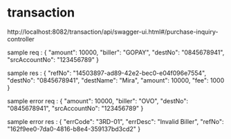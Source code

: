 # transaction
http://localhost:8082/transaction/api/swagger-ui.html#/purchase-inquiry-controller

sample req :
{
"amount": 10000,
"biller": "GOPAY",
"destNo": "0845678941",
"srcAccountNo": "123456789"
}

sample res :
{
"refNo": "14503897-ad89-42e2-bec0-e04f096e7554",
"destNo": "0845678941",
"destName": "Mira",
"amount": 10000,
"fee": 1000
}

sample error req :
{
"amount": 10000,
"biller": "OVO",
"destNo": "0845678941",
"srcAccountNo": "123456789"
}

sample error res :
{
"errCode": "3RD-01",
"errDesc": "Invalid Biller",
"refNo": "162f9ee0-7da0-4816-b8e4-359137bd3cd2"
}
